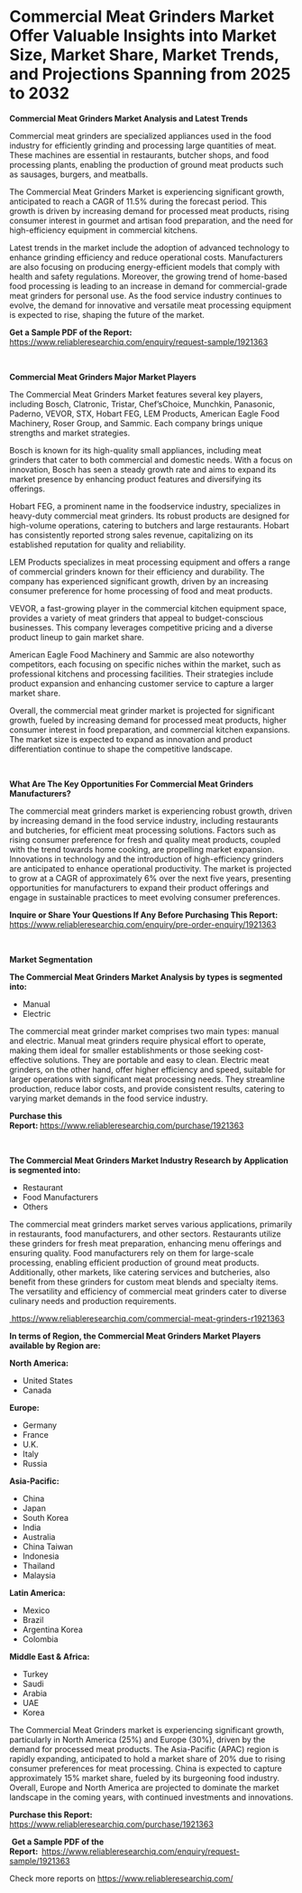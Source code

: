 <p><h1>Commercial Meat Grinders Market Offer Valuable Insights into Market Size, Market Share, Market Trends, and Projections Spanning from 2025 to 2032</h1></p><p><strong>Commercial Meat Grinders Market Analysis and Latest Trends</strong></p>
<p><p>Commercial meat grinders are specialized appliances used in the food industry for efficiently grinding and processing large quantities of meat. These machines are essential in restaurants, butcher shops, and food processing plants, enabling the production of ground meat products such as sausages, burgers, and meatballs. </p><p>The Commercial Meat Grinders Market is experiencing significant growth, anticipated to reach a CAGR of 11.5% during the forecast period. This growth is driven by increasing demand for processed meat products, rising consumer interest in gourmet and artisan food preparation, and the need for high-efficiency equipment in commercial kitchens. </p><p>Latest trends in the market include the adoption of advanced technology to enhance grinding efficiency and reduce operational costs. Manufacturers are also focusing on producing energy-efficient models that comply with health and safety regulations. Moreover, the growing trend of home-based food processing is leading to an increase in demand for commercial-grade meat grinders for personal use. As the food service industry continues to evolve, the demand for innovative and versatile meat processing equipment is expected to rise, shaping the future of the market.</p></p>
<p><strong>Get a Sample PDF of the Report:&nbsp;</strong> <a href="https://www.reliableresearchiq.com/enquiry/request-sample/1921363?utm_campaign=2171&utm_medium=2&utm_source=Github&utm_content=ia&utm_term=20022025&utm_id=commercial-meat-grinders">https://www.reliableresearchiq.com/enquiry/request-sample/1921363</a></p>
<p>&nbsp;</p>
<p><strong>Commercial Meat Grinders Major Market Players</strong></p>
<p><p>The Commercial Meat Grinders Market features several key players, including Bosch, Clatronic, Tristar, Chef’sChoice, Munchkin, Panasonic, Paderno, VEVOR, STX, Hobart FEG, LEM Products, American Eagle Food Machinery, Roser Group, and Sammic. Each company brings unique strengths and market strategies.</p><p>Bosch is known for its high-quality small appliances, including meat grinders that cater to both commercial and domestic needs. With a focus on innovation, Bosch has seen a steady growth rate and aims to expand its market presence by enhancing product features and diversifying its offerings.</p><p>Hobart FEG, a prominent name in the foodservice industry, specializes in heavy-duty commercial meat grinders. Its robust products are designed for high-volume operations, catering to butchers and large restaurants. Hobart has consistently reported strong sales revenue, capitalizing on its established reputation for quality and reliability.</p><p>LEM Products specializes in meat processing equipment and offers a range of commercial grinders known for their efficiency and durability. The company has experienced significant growth, driven by an increasing consumer preference for home processing of food and meat products.</p><p>VEVOR, a fast-growing player in the commercial kitchen equipment space, provides a variety of meat grinders that appeal to budget-conscious businesses. This company leverages competitive pricing and a diverse product lineup to gain market share.</p><p>American Eagle Food Machinery and Sammic are also noteworthy competitors, each focusing on specific niches within the market, such as professional kitchens and processing facilities. Their strategies include product expansion and enhancing customer service to capture a larger market share.</p><p>Overall, the commercial meat grinder market is projected for significant growth, fueled by increasing demand for processed meat products, higher consumer interest in food preparation, and commercial kitchen expansions. The market size is expected to expand as innovation and product differentiation continue to shape the competitive landscape.</p></p>
<p>&nbsp;</p>
<p><strong>What Are The Key Opportunities For Commercial Meat Grinders Manufacturers?</strong></p>
<p><p>The commercial meat grinders market is experiencing robust growth, driven by increasing demand in the food service industry, including restaurants and butcheries, for efficient meat processing solutions. Factors such as rising consumer preference for fresh and quality meat products, coupled with the trend towards home cooking, are propelling market expansion. Innovations in technology and the introduction of high-efficiency grinders are anticipated to enhance operational productivity. The market is projected to grow at a CAGR of approximately 6% over the next five years, presenting opportunities for manufacturers to expand their product offerings and engage in sustainable practices to meet evolving consumer preferences.</p></p>
<p><strong>Inquire or Share Your Questions If Any Before Purchasing This Report:</strong> <a href="https://www.reliableresearchiq.com/enquiry/pre-order-enquiry/1921363?utm_campaign=2171&utm_medium=2&utm_source=Github&utm_content=ia&utm_term=20022025&utm_id=commercial-meat-grinders">https://www.reliableresearchiq.com/enquiry/pre-order-enquiry/1921363</a></p>
<p>&nbsp;</p>
<p><strong>Market Segmentation</strong></p>
<p><strong>The Commercial Meat Grinders Market Analysis by types is segmented into:</strong></p>
<p><ul><li>Manual</li><li>Electric</li></ul></p>
<p><p>The commercial meat grinder market comprises two main types: manual and electric. Manual meat grinders require physical effort to operate, making them ideal for smaller establishments or those seeking cost-effective solutions. They are portable and easy to clean. Electric meat grinders, on the other hand, offer higher efficiency and speed, suitable for larger operations with significant meat processing needs. They streamline production, reduce labor costs, and provide consistent results, catering to varying market demands in the food service industry.</p></p>
<p><strong>Purchase this Report:&nbsp;</strong><a href="https://www.reliableresearchiq.com/purchase/1921363?utm_campaign=2171&utm_medium=2&utm_source=Github&utm_content=ia&utm_term=20022025&utm_id=commercial-meat-grinders">https://www.reliableresearchiq.com/purchase/1921363</a></p>
<p>&nbsp;</p>
<p><strong>The Commercial Meat Grinders Market Industry Research by Application is segmented into:</strong></p>
<p><ul><li>Restaurant</li><li>Food Manufacturers</li><li>Others</li></ul></p>
<p><p>The commercial meat grinders market serves various applications, primarily in restaurants, food manufacturers, and other sectors. Restaurants utilize these grinders for fresh meat preparation, enhancing menu offerings and ensuring quality. Food manufacturers rely on them for large-scale processing, enabling efficient production of ground meat products. Additionally, other markets, like catering services and butcheries, also benefit from these grinders for custom meat blends and specialty items. The versatility and efficiency of commercial meat grinders cater to diverse culinary needs and production requirements.</p></p>
<p><a href="https://www.reliableresearchiq.com/commercial-meat-grinders-r1921363?utm_campaign=2171&utm_medium=2&utm_source=Github&utm_content=ia&utm_term=20022025&utm_id=commercial-meat-grinders">&nbsp;https://www.reliableresearchiq.com/commercial-meat-grinders-r1921363</a></p>
<p><strong>In terms of Region, the Commercial Meat Grinders Market Players available by Region are:</strong></p>
<p>
    <p> <strong> North America: </strong>
        <ul>
            <li>United States</li>
            <li>Canada</li>
        </ul>
        </p> 
    <p> <strong> Europe: </strong>
        <ul>
            <li>Germany</li>
            <li>France</li>
            <li>U.K.</li>
            <li>Italy</li>
            <li>Russia</li>
        </ul>
        </p> 
    <p> <strong> Asia-Pacific: </strong>
        <ul>
            <li>China</li>
            <li>Japan</li>
            <li>South Korea</li>
            <li>India</li>
            <li>Australia</li>
            <li>China Taiwan</li>
            <li>Indonesia</li>
            <li>Thailand</li>
            <li>Malaysia</li>
        </ul>
        </p> 
    <p> <strong> Latin America: </strong>
        <ul>
            <li>Mexico</li>
            <li>Brazil</li>
            <li>Argentina Korea</li>
            <li>Colombia</li>
        </ul>
        </p> 
    <p> <strong> Middle East & Africa: </strong>
        <ul>
            <li>Turkey</li>
            <li>Saudi</li>
            <li>Arabia</li>
            <li>UAE</li>
            <li>Korea</li>
        </ul>
    </p>
    </p>
<p><p>The Commercial Meat Grinders market is experiencing significant growth, particularly in North America (25%) and Europe (30%), driven by the demand for processed meat products. The Asia-Pacific (APAC) region is rapidly expanding, anticipated to hold a market share of 20% due to rising consumer preferences for meat processing. China is expected to capture approximately 15% market share, fueled by its burgeoning food industry. Overall, Europe and North America are projected to dominate the market landscape in the coming years, with continued investments and innovations.</p></p>
<p><strong>Purchase this Report: </strong><a href="https://www.reliableresearchiq.com/purchase/1921363?utm_campaign=2171&utm_medium=2&utm_source=Github&utm_content=ia&utm_term=20022025&utm_id=commercial-meat-grinders">https://www.reliableresearchiq.com/purchase/1921363</a></p>
<p>&nbsp;<strong>Get a Sample PDF of the Report:&nbsp;&nbsp;</strong><a href="https://www.reliableresearchiq.com/enquiry/request-sample/1921363?utm_campaign=2171&utm_medium=2&utm_source=Github&utm_content=ia&utm_term=20022025&utm_id=commercial-meat-grinders">https://www.reliableresearchiq.com/enquiry/request-sample/1921363</a></p>
<p><strong></strong></p>
<p>Check more reports on <a href="https://www.reliableresearchiq.com/?utm_campaign=2171&utm_medium=2&utm_source=Github&utm_content=ia&utm_term=20022025&utm_id=commercial-meat-grinders">https://www.reliableresearchiq.com/</a></p>